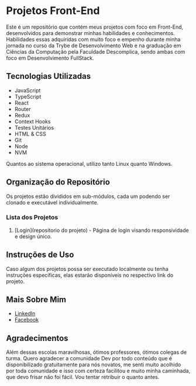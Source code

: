 # Projetos Front-End

Este é um repositório que contém meus projetos com foco em Front-End, desenvolvidos para demonstrar minhas habilidades e conhecimentos.
Habilidades essas adquiridas com muito foco e empenho durante minha jornada no curso da Trybe de Desenvolvimento Web e na graduação em Ciências da Computação pela Faculdade Descomplica,
sendo ambas com foco em Desenvolvimento FullStack.

## Tecnologias Utilizadas

* JavaScript
* TypeScript
* React
* Router
* Redux
* Context Hooks
* Testes Unitários
* HTML & CSS
* Git
* Node
* NVM

Quantos ao sistema operacional, utilizo tanto Linux quanto Windows.

## Organização do Repositório

Os projetos estão divididos em sub-módulos, cada um podendo ser clonado e executável individualmente.

### Lista dos Projetos

1. [Login](repositorio do projeto) - Página de login visando responsividade e design único.

## Instruções de Uso

Caso algum dos projetos possa ser executado localmente ou tenha instruções específicas, elas estarão disponíveis no respectivo link do projeto.

## Mais Sobre Mim

* [LinkedIn](https://www.linkedin.com/in/carlos0010/)
* [Facebook](https://www.facebook.com/kaducorinthiano)


## Agradecimentos

Além dessas escolas maravilhosas, ótimos professores, ótimos colegas de turma. Quero agradecer a comunidade Dev por todo conteúdo que é disponibilizado gratuitamente para nós novatos, 
me senti muito acolhido por toda comunidade e isso com certeza facilitou e muito minha caminhada, que devo frisar não foi fácil. Vou tentar retribuir o quanto antes.
